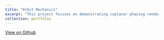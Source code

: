 ```yaml
---
title: "Orbit Mechanics"
excerpt: "This project focuses on demonstrating coplanar phasing rendezvous maneuvers that a chaser satellite can perform to rendezvous with a target satellite. 1<br/><img src='/images/orbit_phasing_example.png'>"
collection: portfolio
---
```


[View on Github](https://github.com/TonyDTiger/My-Projects/tree/main/Orbit%20Mechanics)
